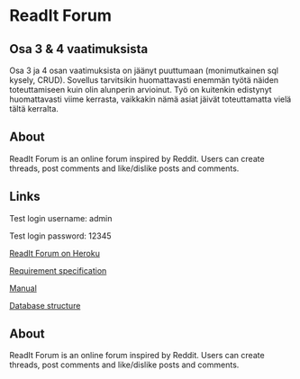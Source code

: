 # ReadIt Forum

## Osa 3 & 4 vaatimuksista

Osa 3 ja 4 osan vaatimuksista on jäänyt puuttumaan (monimutkainen sql kysely, CRUD). Sovellus tarvitsikin huomattavasti enemmän työtä näiden toteuttamiseen kuin olin alunperin arvioinut. Työ on kuitenkin edistynyt huomattavasti viime kerrasta, vaikkakin nämä asiat jäivät toteuttamatta vielä tältä kerralta.

## About

ReadIt Forum is an online forum inspired by Reddit. Users can create threads, post comments and like/dislike posts and comments. 

## Links

Test login username: admin

Test login password: 12345

[ReadIt Forum on Heroku](https://readit-forum.herokuapp.com/)

[Requirement specification](https://github.com/porrasm/tsoha-2019/blob/master/documentation/requirement_specification.md)

[Manual](https://github.com/porrasm/tsoha-2019/blob/master/documentation/manual.md)

[Database structure](https://github.com/porrasm/tsoha-2019/blob/master/documentation/database.md)

## About

ReadIt Forum is an online forum inspired by Reddit. Users can create threads, post comments and like/dislike posts and comments. 


